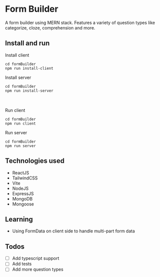 # Form Builder

A form builder using MERN stack. Features a variety of question types like categorize, cloze, comprehension and more.

## Install and run
Install client
```
cd formBuilder
npm run install-client
```
Install server
```
cd formBuilder
npm run install-server
```
<br/><br/>
Run client
```
cd formBuilder
npm run client
```
Run server
```
cd formBuilder
npm run server
```

## Technologies used
- ReactJS
- TailwindCSS
- Vite
- NodeJS
- ExpressJS
- MongoDB
- Mongoose

## Learning
- Using FormData on client side to handle multi-part form data

## Todos
- [ ] Add typescript support
- [ ] Add tests
- [ ] Add more question types